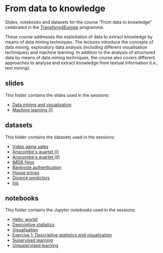 # From data to knowledge
Slides, notebooks and datasets for the course "From data to knowledge" celebrated in the [Transform4Europe](http://www.transform4europe.eu/) programme.

These course addresses the exploitation of data to extract knowledge by means of data mining techniques. The lectures introduce the concepts of data mining, exploratory data analysis (including different visualisation techniques) and machine learning. In addition to the analysis of structured data by means of data mining techniques, the course also covers different approaches to analyse and extract knowledge from textual information (i.e., text mining).

## slides
This folder contains the slides used in the sessions:
* [Data mining and visualisation](https://github.com/d-tomas/transform4europe/blob/main/slides/data_mining_and_visualisation.pdf)
* [Machine learning (I)](https://github.com/d-tomas/transform4europe/blob/main/slides/machine_learning_i.pdf)

## datasets
This folder contains the datasets used in the sessions:
* [Video game sales](https://github.com/d-tomas/transform4europe/blob/main/datasets/video_game_sales.csv)
* [Anscombe's quartet (I)](https://github.com/d-tomas/transform4europe/blob/main/datasets/anscombe_1.csv)
* [Anscombe's quartet (II)](https://github.com/d-tomas/transform4europe/blob/main/datasets/anscombe_2.csv)
* [IMDB films](https://github.com/d-tomas/transform4europe/blob/main/datasets/imdb.tgz)
* [Banknote authentication](https://github.com/d-tomas/transform4europe/blob/main/datasets/banknote_authentication.csv)
* [House prices](https://github.com/d-tomas/transform4europe/blob/main/datasets/houses.csv)
* [Divorce predictors](https://github.com/d-tomas/transform4europe/blob/main/datasets/divorce_predictors.csv)
* [Iris](https://github.com/d-tomas/transform4europe/blob/main/datasets/iris.csv)

## notebooks
This folder contains the *Jupyter notebooks* used in the sessions:
* [Hello, world!](https://github.com/d-tomas/transform4europe/blob/main/notebooks/hello_world.ipynb)
* [Descriptive statistics](https://github.com/d-tomas/transform4europe/blob/main/notebooks/descriptive_statistics.ipynb)
* [Visualisation](https://github.com/d-tomas/transform4europe/blob/main/notebooks/visualisation.ipynb)
* [Exercise 1: Descriptive statistics and visualisation](https://github.com/d-tomas/transform4europe/blob/main/notebooks/exercise_1.ipynb)
* [Supervised learning](https://github.com/d-tomas/transform4europe/blob/main/notebooks/supervised_learning.ipynb)
* [Unsupervised learning](https://github.com/d-tomas/transform4europe/blob/main/notebooks/unsupervised_learning.ipynb)
